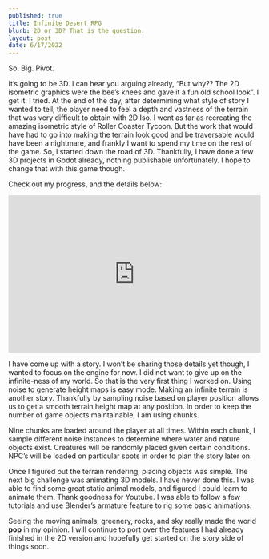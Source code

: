 ```yaml
---
published: true
title: Infinite Desert RPG
blurb: 2D or 3D? That is the question.
layout: post
date: 6/17/2022
---
```


So. Big. Pivot.

It’s going to be 3D. I can hear you arguing already, “But why?? The 2D isometric graphics were the bee’s knees and gave it a fun old school look”. I get it. I tried. At the end of the day, after determining what style of story I wanted to tell, the player need to feel a depth and vastness of the terrain that was very difficult to obtain with 2D Iso. I went as far as recreating the amazing isometric style of Roller Coaster Tycoon. But the work that would have had to go into making the terrain look good and be traversable would have been a nightmare, and frankly I want to spend my time on the rest of the game. So, I started down the road of 3D. Thankfully, I have done a few 3D projects in Godot already, nothing publishable unfortunately. I hope to change that with this game though.

Check out my progress, and the details below:

<iframe width="560" height="315" src="https://www.youtube.com/embed/0Af1523K_0A" title="YouTube video player" frameborder="0" allow="accelerometer; autoplay; clipboard-write; encrypted-media; gyroscope; picture-in-picture" allowfullscreen style="max-width: 100%;"></iframe>

I have come up with a story. I won’t be sharing those details yet though, I wanted to focus on the engine for now. I did not want to give up on the infinite-ness of my world. So that is the very first thing I worked on. Using noise to generate height maps is easy mode. Making an infinite terrain is another story. Thankfully by sampling noise based on player position allows us to get a smooth terrain height map at any position. In order to keep the number of game objects maintainable, I am using chunks. 

Nine chunks are loaded around the player at all times. Within each chunk, I sample different noise instances to determine where water and nature objects exist. Creatures will be randomly placed given certain conditions. NPC’s will be loaded on particular spots in order to plan the story later on.

Once I figured out the terrain rendering, placing objects was simple. The next big challenge was animating 3D models. I have never done this. I was able to find some great static animal models, and figured I could learn to animate them. Thank goodness for Youtube. I was able to follow a few tutorials and use Blender’s armature feature to rig some basic animations.

Seeing the moving animals, greenery, rocks, and sky really made the world **pop** in my opinion. I will continue to port over the features I had already finished in the 2D version and hopefully get started on the story side of things soon.